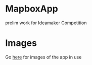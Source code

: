 # MapboxApp
prelim work for Ideamaker Competition


# Images
Go [here](https://drive.google.com/open?id=0B0Z_b6EXdxplVUNjRF8xQUJEX2c) for images of the app in use
